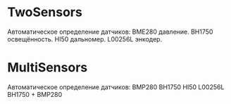 # TwoSensors

Автоматическое определение датчиков:
BME280   давление.
BH1750   освещённость.
HI50     дальномер.
L00256L  энкодер.

# MultiSensors
Автоматическое определение датчиков:
BMP280
BH1750
HI50
L00256L
BH1750 + BMP280
